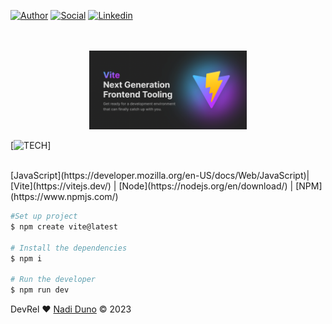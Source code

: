 [![Author](https://img.shields.io/badge/Dev-Nadi%20Duno-blueviolet%20)](https://portfolio-nadi.vercel.app/)
[![Social](https://img.shields.io/twitter/follow/nadiduno?label=%40nadiduno&style=social)](https://twitter.com/nadiduno)
[![Linkedin](https://img.shields.io/badge/in-Nadi%20Duno-blue)](https://www.linkedin.com/in/nadiduno/)
<br />
<br />

<br />
<div align="center">
  <img 
    alt="List Movies de Nadi Duno"
    src=".github/nadidunoVite.png" 
    width="50%"
  >
  <br />
</div>

[![TECH](https://img.shields.io/badge/-TECH-brightgreen)]

<br/>
[JavaScript](https://developer.mozilla.org/en-US/docs/Web/JavaScript)| [Vite](https://vitejs.dev/) | [Node](https://nodejs.org/en/download/) | [NPM](https://www.npmjs.com/)

<br />

```bash
#Set up project
$ npm create vite@latest

# Install the dependencies
$ npm i

# Run the developer
$ npm run dev
```

DevRel :heart: [Nadi Duno](https://www.linkedin.com/in/nadiduno/) © 2023
